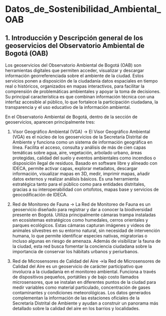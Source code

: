 # Datos_de_Sostenibilidad_Ambiental_OAB

## 1. Introducción y Descripción general de los geoservicios del Observatorio Ambiental de Bogotá (OAB)

Los geoservicios del Observatorio Ambiental de Bogotá (OAB) son herramientas digitales que permiten acceder, visualizar y descargar información georreferenciada sobre el ambiente de la ciudad. Estos servicios ponen a disposición de la ciudadanía datos espaciales en tiempo real o históricos, organizados en mapas interactivos, para facilitar la comprensión de problemáticas ambientales y apoyar la toma de decisiones. Su principal característica es que combinan información técnica con una interfaz accesible al público, lo que fortalece la participación ciudadana, la transparencia y el uso educativo de la información ambiental.


En el Observatorio Ambiental de Bogotá, dentro de la sección de geoservicios, aparecen principalmente tres:

1.	Visor Geográfico Ambiental (VGA) →  El Visor Geográfico Ambiental (VGA) es el núcleo de los geoservicios de la Secretaría Distrital de Ambiente y funciona como un sistema de información geográfica en línea. Facilita el acceso, consulta y análisis de más de cien capas temáticas sobre agua, aire, vegetación, arbolado urbano, áreas protegidas, calidad del suelo y eventos ambientales como incendios o disposición ilegal de residuos. Basado en software libre y alineado con IDECA, permite activar capas, explorar metadatos, descargar información, visualizar mapas en 3D, medir, imprimir mapas, añadir datos externos y realizar análisis básicos. Es una herramienta estratégica tanto para el público como para entidades distritales, gracias a su interoperabilidad con ortofotos, mapas base y servicios de geocodificación de IDECA.
   
2.	Red de Monitoreo de Fauna → La Red de Monitoreo de Fauna es un geoservicio diseñado para registrar y dar a conocer la biodiversidad presente en Bogotá. Utiliza principalmente cámaras trampa instaladas en ecosistemas estratégicos como humedales, cerros orientales y parques ecológicos. Estas cámaras capturan imágenes y videos de animales silvestres en su entorno natural, sin necesidad de intervención humana, lo que permite identificar especies nativas, migratorias o incluso algunas en riesgo de amenaza. Además de visibilizar la fauna de la ciudad, esta red busca fomentar la conciencia ciudadana sobre la importancia de conservar los hábitats urbanos y periurbanos. 
   
3.	Red de Microsensores de Calidad del Aire →la Red de Microsensores de Calidad del Aire es un geoservicio de carácter participativo que involucra a la ciudadanía en el monitoreo ambiental. Funciona a través de dispositivos pequeños, portátiles y de bajo costo llamados microsensores, que se instalan en diferentes puntos de la ciudad para medir variables como material particulado, concentración de gases contaminantes y condiciones meteorológicas. Los datos generados complementan la información de las estaciones oficiales de la Secretaría Distrital de Ambiente y ayudan a construir un panorama más detallado sobre la calidad del aire en los barrios y localidades.
   

